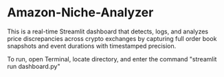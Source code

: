 # Amazon-Niche-Analyzer
This is a real-time Streamlit dashboard that detects, logs, and analyzes price discrepancies across crypto exchanges by capturing full order book snapshots and event durations with timestamped precision.

To run, open Terminal, locate directory, and enter the command "streamlit run dashboard.py" 
